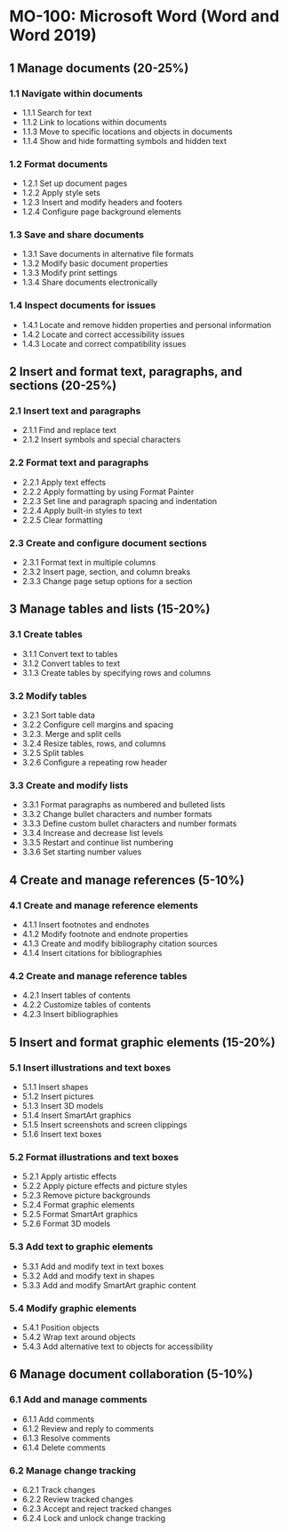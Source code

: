 # MO-100: Microsoft Word (Word and Word 2019)

## 1 Manage documents (20-25%)

### 1.1 Navigate within documents
 - 1.1.1 Search for text
 - 1.1.2 Link to locations within documents
 - 1.1.3 Move to specific locations and objects in documents
 - 1.1.4 Show and hide formatting symbols and hidden text

### 1.2 Format documents
 - 1.2.1 Set up document pages
 - 1.2.2 Apply style sets
 - 1.2.3 Insert and modify headers and footers
 - 1.2.4 Configure page background elements

### 1.3 Save and share documents
 - 1.3.1 Save documents in alternative file formats
 - 1.3.2 Modify basic document properties
 - 1.3.3 Modify print settings
 - 1.3.4 Share documents electronically

### 1.4 Inspect documents for issues
 - 1.4.1 Locate and remove hidden properties and personal information
 - 1.4.2 Locate and correct accessibility issues
 - 1.4.3 Locate and correct compatibility issues

## 2 Insert and format text, paragraphs, and sections (20-25%)

### 2.1 Insert text and paragraphs
 - 2.1.1 Find and replace text
 - 2.1.2 Insert symbols and special characters

### 2.2 Format text and paragraphs
 - 2.2.1 Apply text effects
 - 2.2.2 Apply formatting by using Format Painter
 - 2.2.3 Set line and paragraph spacing and indentation
 - 2.2.4 Apply built-in styles to text
 - 2.2.5 Clear formatting

### 2.3 Create and configure document sections
 - 2.3.1 Format text in multiple columns
 - 2.3.2 Insert page, section, and column breaks
 - 2.3.3 Change page setup options for a section

## 3   Manage tables and lists (15-20%)

### 3.1 Create tables
 - 3.1.1 Convert text to tables
 - 3.1.2 Convert tables to text
 - 3.1.3 Create tables by specifying rows and columns

### 3.2 Modify tables
 - 3.2.1 Sort table data
 - 3.2.2 Configure cell margins and spacing
 - 3.2.3. Merge and split cells
 - 3.2.4 Resize tables, rows, and columns
 - 3.2.5 Split tables
 - 3.2.6 Configure a repeating row header

### 3.3 Create and modify lists
 - 3.3.1 Format paragraphs as numbered and bulleted lists
 - 3.3.2 Change bullet characters and number formats
 - 3.3.3 Define custom bullet characters and number formats
 - 3.3.4 Increase and decrease list levels
 - 3.3.5 Restart and continue list numbering
 - 3.3.6 Set starting number values
 
## 4 Create and manage references (5-10%)

### 4.1 Create and manage reference elements
 - 4.1.1 Insert footnotes and endnotes
 - 4.1.2 Modify footnote and endnote properties
 - 4.1.3 Create and modify bibliography citation sources
 - 4.1.4 Insert citations for bibliographies

### 4.2 Create and manage reference tables
 - 4.2.1 Insert tables of contents
 - 4.2.2 Customize tables of contents
 - 4.2.3 Insert bibliographies

## 5 Insert and format graphic elements (15-20%)

### 5.1 Insert illustrations and text boxes
 - 5.1.1 Insert shapes
 - 5.1.2 Insert pictures
 - 5.1.3 Insert 3D models
 - 5.1.4 Insert SmartArt graphics
 - 5.1.5 Insert screenshots and screen clippings
 - 5.1.6 Insert text boxes

### 5.2 Format illustrations and text boxes
 - 5.2.1 Apply artistic effects
 - 5.2.2 Apply picture effects and picture styles
 - 5.2.3 Remove picture backgrounds
 - 5.2.4 Format graphic elements
 - 5.2.5 Format SmartArt graphics
 - 5.2.6 Format 3D models
 
### 5.3 Add text to graphic elements
 - 5.3.1 Add and modify text in text boxes
 - 5.3.2 Add and modify text in shapes
 - 5.3.3 Add and modify SmartArt graphic content
 
### 5.4 Modify graphic elements
 - 5.4.1 Position objects
 - 5.4.2 Wrap text around objects
 - 5.4.3 Add alternative text to objects for accessibility

## 6 Manage document collaboration (5-10%)

### 6.1 Add and manage comments
 - 6.1.1 Add comments
 - 6.1.2 Review and reply to comments
 - 6.1.3 Resolve comments
 - 6.1.4 Delete comments
 
### 6.2 Manage change tracking
 - 6.2.1 Track changes
 - 6.2.2 Review tracked changes
 - 6.2.3 Accept and reject tracked changes
 - 6.2.4 Lock and unlock change tracking
